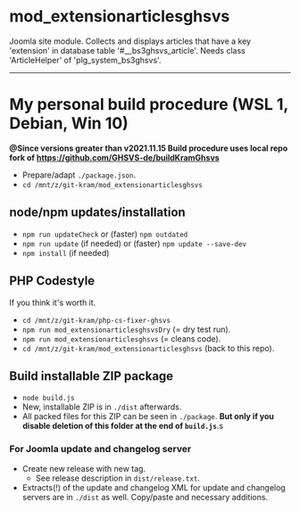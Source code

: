 # mod_extensionarticlesghsvs
Joomla site module. Collects and displays articles that have a key 'extension' in database table '#__bs3ghsvs_article'. Needs class 'ArticleHelper' of 'plg_system_bs3ghsvs'.

-----------------------------------------------------

# My personal build procedure (WSL 1, Debian, Win 10)

**@Since versions greater than v2021.11.15 Build procedure uses local repo fork of https://github.com/GHSVS-de/buildKramGhsvs**

- Prepare/adapt `./package.json`.
- `cd /mnt/z/git-kram/mod_extensionarticlesghsvs`

## node/npm updates/installation
- `npm run updateCheck` or (faster) `npm outdated`
- `npm run update` (if needed) or (faster) `npm update --save-dev`
- `npm install` (if needed)

## PHP Codestyle
If you think it's worth it.
- `cd /mnt/z/git-kram/php-cs-fixer-ghsvs`
- `npm run mod_extensionarticlesghsvsDry` (= dry test run).
- `npm run mod_extensionarticlesghsvs` (= cleans code).
- `cd /mnt/z/git-kram/mod_extensionarticlesghsvs` (back to this repo).

## Build installable ZIP package
- `node build.js`
- New, installable ZIP is in `./dist` afterwards.
- All packed files for this ZIP can be seen in `./package`. **But only if you disable deletion of this folder at the end of `build.js`**.s

### For Joomla update and changelog server
- Create new release with new tag.
  - See release description in `dist/release.txt`.
- Extracts(!) of the update and changelog XML for update and changelog servers are in `./dist` as well. Copy/paste and necessary additions.

